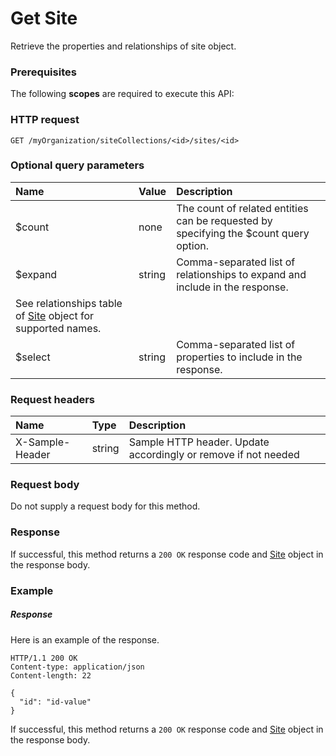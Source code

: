 # Get Site

Retrieve the properties and relationships of site object.
### Prerequisites
The following **scopes** are required to execute this API: 
### HTTP request
<!-- { "blockType": "ignored" } -->
```http
GET /myOrganization/siteCollections/<id>/sites/<id>
```
### Optional query parameters
|Name|Value|Description|
|:---------------|:--------|:-------|
|$count|none|The count of related entities can be requested by specifying the $count query option.|
|$expand|string|Comma-separated list of relationships to expand and include in the response. 
See relationships table of [Site](../resources/site.md) object for supported names. |
|$select|string|Comma-separated list of properties to include in the response.|

### Request headers
| Name       | Type | Description|
|:-----------|:------|:----------|
| X-Sample-Header  | string  | Sample HTTP header. Update accordingly or remove if not needed|

### Request body
Do not supply a request body for this method.
### Response
If successful, this method returns a `200 OK` response code and [Site](../resources/site.md) object in the response body.
### Example
##### Response
Here is an example of the response.
<!-- {
  "blockType": "response",
  "truncated": false,
  "@odata.type": "site"
} -->
```http
HTTP/1.1 200 OK
Content-type: application/json
Content-length: 22

{
  "id": "id-value"
}
```
If successful, this method returns a `200 OK` response code and [Site](../resources/site.md) object in the response body.

<!-- uuid: dd0d02ed-601d-493d-9e14-da92f1f67404
2015-10-16 23:06:09 UTC -->
<!-- {
  "type": "#page.annotation",
  "description": "Get Site",
  "keywords": "",
  "section": "documentation",
  "tocPath": ""
}-->